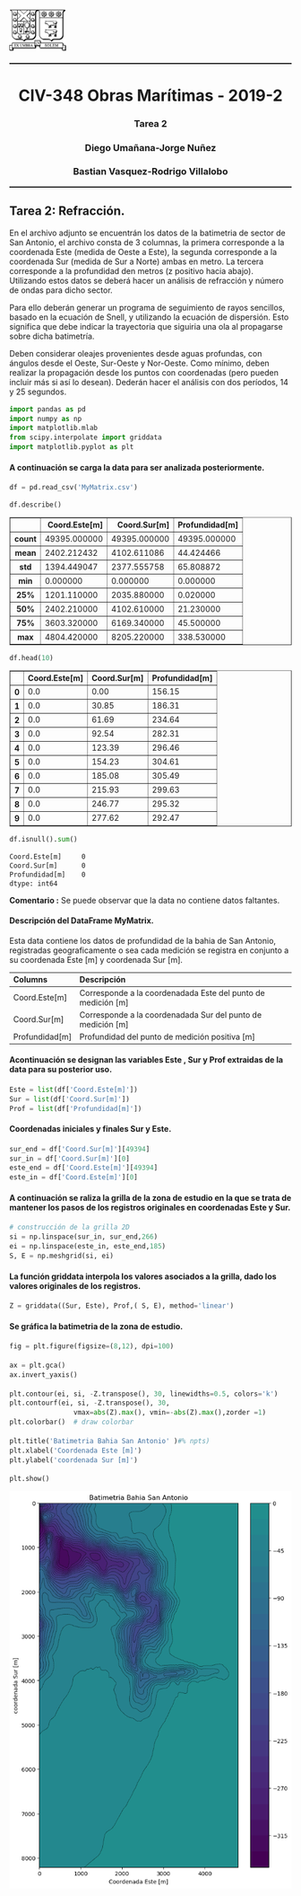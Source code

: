 

#### <img src="Isotipo-Negro.gif" title="Title text" width="20%" height="20%" />
<hr style="height:2px;border:none"/>
<h1 align='center'> CIV-348 Obras Marítimas - 2019-2 </h1>

<H3 align='center'> Tarea 2   </H3>
<H3 align='center'> Diego Umañana-Jorge Nuñez  </H3>
<H3 align='center'> Bastian Vasquez-Rodrigo Villalobo  </H3>
<hr style="height:2px;border:none"/>


## Tarea 2: Refracción.

En el archivo adjunto se encuentrán los datos de la batimetria de sector de  San Antonio, el archivo consta de 3 columnas, la primera corresponde a la coordenada Este (medida de Oeste a Este), la segunda corresponde a la coordenada Sur (medida de Sur a Norte) ambas en metro. La tercera corresponde a la profundidad den metros (z positivo hacia abajo).
Utilizando estos datos se deberá hacer un análisis de refracción y número de ondas para dicho sector.

Para ello deberán generar un programa de seguimiento de rayos sencillos, basado en la ecuación de Snell, y utilizando la ecuación de dispersión. Esto significa que debe indicar la trayectoria que siguiria una ola al propagarse sobre dicha batimetría.


Deben considerar oleajes provenientes desde aguas profundas, con ángulos desde el Oeste, Sur-Oeste y Nor-Oeste. Como mínimo, deben realizar la propagación desde los puntos con coordenadas (pero pueden incluir más si así lo desean).
Dederán hacer el análisis con dos períodos, 14 y 25 segundos.




```python
import pandas as pd
import numpy as np
import matplotlib.mlab
from scipy.interpolate import griddata
import matplotlib.pyplot as plt
```

#### A continuación se carga la data para ser analizada posteriormente.


```python
df = pd.read_csv('MyMatrix.csv')
```


```python
df.describe()
```




<div>
<style scoped>
    .dataframe tbody tr th:only-of-type {
        vertical-align: middle;
    }

    .dataframe tbody tr th {
        vertical-align: top;
    }

    .dataframe thead th {
        text-align: right;
    }
</style>
<table border="1" class="dataframe">
  <thead>
    <tr style="text-align: right;">
      <th></th>
      <th>Coord.Este[m]</th>
      <th>Coord.Sur[m]</th>
      <th>Profundidad[m]</th>
    </tr>
  </thead>
  <tbody>
    <tr>
      <th>count</th>
      <td>49395.000000</td>
      <td>49395.000000</td>
      <td>49395.000000</td>
    </tr>
    <tr>
      <th>mean</th>
      <td>2402.212432</td>
      <td>4102.611086</td>
      <td>44.424466</td>
    </tr>
    <tr>
      <th>std</th>
      <td>1394.449047</td>
      <td>2377.555758</td>
      <td>65.808872</td>
    </tr>
    <tr>
      <th>min</th>
      <td>0.000000</td>
      <td>0.000000</td>
      <td>0.000000</td>
    </tr>
    <tr>
      <th>25%</th>
      <td>1201.110000</td>
      <td>2035.880000</td>
      <td>0.020000</td>
    </tr>
    <tr>
      <th>50%</th>
      <td>2402.210000</td>
      <td>4102.610000</td>
      <td>21.230000</td>
    </tr>
    <tr>
      <th>75%</th>
      <td>3603.320000</td>
      <td>6169.340000</td>
      <td>45.500000</td>
    </tr>
    <tr>
      <th>max</th>
      <td>4804.420000</td>
      <td>8205.220000</td>
      <td>338.530000</td>
    </tr>
  </tbody>
</table>
</div>




```python
df.head(10)

```




<div>
<style scoped>
    .dataframe tbody tr th:only-of-type {
        vertical-align: middle;
    }

    .dataframe tbody tr th {
        vertical-align: top;
    }

    .dataframe thead th {
        text-align: right;
    }
</style>
<table border="1" class="dataframe">
  <thead>
    <tr style="text-align: right;">
      <th></th>
      <th>Coord.Este[m]</th>
      <th>Coord.Sur[m]</th>
      <th>Profundidad[m]</th>
    </tr>
  </thead>
  <tbody>
    <tr>
      <th>0</th>
      <td>0.0</td>
      <td>0.00</td>
      <td>156.15</td>
    </tr>
    <tr>
      <th>1</th>
      <td>0.0</td>
      <td>30.85</td>
      <td>186.31</td>
    </tr>
    <tr>
      <th>2</th>
      <td>0.0</td>
      <td>61.69</td>
      <td>234.64</td>
    </tr>
    <tr>
      <th>3</th>
      <td>0.0</td>
      <td>92.54</td>
      <td>282.31</td>
    </tr>
    <tr>
      <th>4</th>
      <td>0.0</td>
      <td>123.39</td>
      <td>296.46</td>
    </tr>
    <tr>
      <th>5</th>
      <td>0.0</td>
      <td>154.23</td>
      <td>304.61</td>
    </tr>
    <tr>
      <th>6</th>
      <td>0.0</td>
      <td>185.08</td>
      <td>305.49</td>
    </tr>
    <tr>
      <th>7</th>
      <td>0.0</td>
      <td>215.93</td>
      <td>299.63</td>
    </tr>
    <tr>
      <th>8</th>
      <td>0.0</td>
      <td>246.77</td>
      <td>295.32</td>
    </tr>
    <tr>
      <th>9</th>
      <td>0.0</td>
      <td>277.62</td>
      <td>292.47</td>
    </tr>
  </tbody>
</table>
</div>




```python
df.isnull().sum()
```




    Coord.Este[m]     0
    Coord.Sur[m]      0
    Profundidad[m]    0
    dtype: int64



**Comentario :** Se puede observar que la data no contiene datos faltantes.

#### Descripción del DataFrame MyMatrix.
Esta data contiene los datos de profundidad de la bahia de San Antonio, registradas geograficamente o sea cada medición se registra en conjunto a su coordenada Este [m]  y coordenada Sur [m].

|Columns                    | Descripción                           |
|:------------------------- |:------------------------------------- |
|Coord.Este[m]              | Corresponde a la coordenadada Este del punto de medición [m] |
|Coord.Sur[m]               | Corresponde a la coordenadada Sur del punto de medición [m]   |
|Profundidad[m]             | Profundidad del punto de medición positiva [m]     |

#### Acontinuación se designan las variables Este , Sur y Prof  extraidas de la data para su posterior uso.


```python
Este = list(df['Coord.Este[m]'])
Sur = list(df['Coord.Sur[m]'])
Prof = list(df['Profundidad[m]'])
```

#### Coordenadas iniciales y finales Sur y Este.


```python
sur_end = df['Coord.Sur[m]'][49394]
sur_in = df['Coord.Sur[m]'][0]
este_end = df['Coord.Este[m]'][49394]
este_in = df['Coord.Este[m]'][0]
```

#### A continuación se raliza la grilla de la zona de estudio en la que se trata de mantener los pasos de los registros originales en coordenadas Este y Sur.


```python
# construcción de la grilla 2D
si = np.linspace(sur_in, sur_end,266)
ei = np.linspace(este_in, este_end,185)
S, E = np.meshgrid(si, ei)
```

#### La función griddata interpola los valores asociados a la grilla, dado los valores originales de los registros.


```python
Z = griddata((Sur, Este), Prof,( S, E), method='linear')
```

#### Se gráfica la batimetria de la zona de estudio.


```python
fig = plt.figure(figsize=(8,12), dpi=100)

ax = plt.gca()
ax.invert_yaxis()

plt.contour(ei, si, -Z.transpose(), 30, linewidths=0.5, colors='k')
plt.contourf(ei, si, -Z.transpose(), 30,
                vmax=abs(Z).max(), vmin=-abs(Z).max(),zorder =1)
plt.colorbar()  # draw colorbar

plt.title('Batimetria Bahia San Antonio' )#% npts)
plt.xlabel('Coordenada Este [m]')
plt.ylabel('coordenada Sur [m]')

plt.show()

```


![png](output_19_0.png)

